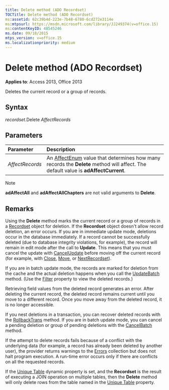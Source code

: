 ```yaml
---
title: Delete method (ADO Recordset)
TOCTitle: Delete method (ADO Recordset)
ms:assetid: 62c39b4d-223e-7b48-6780-6cd272e3114e
ms:mtpsurl: https://msdn.microsoft.com/library/JJ249374(v=office.15)
ms:contentKeyID: 48545246
ms.date: 09/18/2015
mtps_version: v=office.15
ms.localizationpriority: medium
---
```


# Delete method (ADO Recordset)

**Applies to**: Access 2013, Office 2013

Deletes the current record or a group of records.

## Syntax

*recordset*.Delete *AffectRecords*

## Parameters

|Parameter|Description|
|:--------|:----------|
|*AffectRecords* |An [AffectEnum](affectenum.md) value that determines how many records the **Delete** method will affect. The default value is **adAffectCurrent**.|

> [!NOTE]
> **adAffectAll** and **adAffectAllChapters** are not valid arguments to **Delete**.

## Remarks

Using the **Delete** method marks the current record or a group of records in a [Recordset](recordset-object-ado.md) object for deletion. If the **Recordset** object doesn't allow record deletion, an error occurs. If you are in immediate update mode, deletions occur in the database immediately. If a record cannot be successfully deleted (due to database integrity violations, for example), the record will remain in edit mode after the call to **Update**. This means that you must cancel the update with [CancelUpdate](cancelupdate-method-ado.md) before moving off the current record (for example, with [Close](close-method-ado.md), [Move](move-method-ado.md), or [NextRecordset](nextrecordset-method-ado.md)).

If you are in batch update mode, the records are marked for deletion from the cache and the actual deletion happens when you call the [UpdateBatch](updatebatch-method-ado.md) method. (Use the [Filter](filter-property-ado.md) property to view the deleted records.)

Retrieving field values from the deleted record generates an error. After deleting the current record, the deleted record remains current until you move to a different record. Once you move away from the deleted record, it is no longer accessible.

If you nest deletions in a transaction, you can recover deleted records with the [RollbackTrans](begintrans-committrans-and-rollbacktrans-methods-ado.md) method. If you are in batch update mode, you can cancel a pending deletion or group of pending deletions with the [CancelBatch](cancelbatch-method-ado.md) method.

If the attempt to delete records fails because of a conflict with the underlying data (for example, a record has already been deleted by another user), the provider returns warnings to the [Errors](errors-collection-ado.md) collection but does not halt program execution. A run-time error occurs only if there are conflicts on all the requested records.

If the [Unique Table](unique-table-unique-schema-unique-catalog-properties-dynamic-ado.md) dynamic property is set, and the **Recordset** is the result of executing a JOIN operation on multiple tables, then the **Delete** method will only delete rows from the table named in the [Unique Table](unique-table-unique-schema-unique-catalog-properties-dynamic-ado.md) property.

